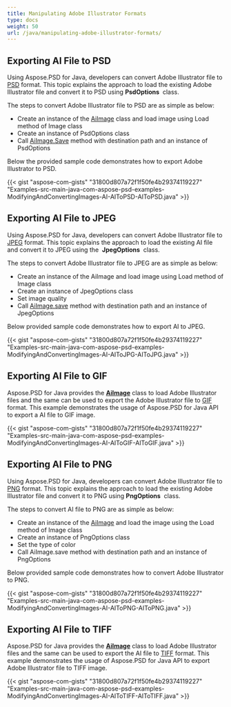 ```yaml
---
title: Manipulating Adobe Illustrator Formats
type: docs
weight: 50
url: /java/manipulating-adobe-illustrator-formats/
---
```


## **Exporting AI File to PSD**
Using Aspose.PSD for Java, developers can convert Adobe Illustrator file to [PSD](https://wiki.fileformat.com/image/psd/) format. This topic explains the approach to load the existing Adobe Illustrator file and convert it to PSD using **PsdOptions**  class.

The steps to convert Adobe Illustrator file to PSD are as simple as below:

- Create an instance of the [AiImage](https://apireference.aspose.com/java/psd/com.aspose.psd.fileformats.ai/AiImage) class and load image using Load method of Image class
- Create an instance of PsdOptions class
- Call [AiImage.Save](https://apireference.aspose.com/java/psd/com.aspose.psd/Image#save--) method with destination path and an instance of PsdOptions 

Below the provided sample code demonstrates how to export Adobe Illustrator to PSD.



{{< gist "aspose-com-gists" "31800d807a72f1f50fe4b29374119227" "Examples-src-main-java-com-aspose-psd-examples-ModifyingAndConvertingImages-AI-AIToPSD-AIToPSD.java" >}}
## **Exporting AI File to JPEG**
Using Aspose.PSD for Java, developers can convert Adobe Illustrator file to [JPEG](https://wiki.fileformat.com/image/jpeg/) format. This topic explains the approach to load the existing AI file and convert it to JPEG using the  **JpegOptions**  class.

The steps to convert Adobe Illustrator file to JPEG are as simple as below:

- Create an instance of the AiImage and load image using Load method of Image class
- Create an instance of JpegOptions class
- Set image quality
- Call [AiImage.save](https://apireference.aspose.com/java/psd/com.aspose.psd.fileformats.ai/AiImage) method with destination path and an instance of JpegOptions 

Below provided sample code demonstrates how to export AI to JPEG.



{{< gist "aspose-com-gists" "31800d807a72f1f50fe4b29374119227" "Examples-src-main-java-com-aspose-psd-examples-ModifyingAndConvertingImages-AI-AIToJPG-AIToJPG.java" >}}
## **Exporting AI File to GIF**
Aspose.PSD for Java provides the [**AiImage**](https://apireference.aspose.com/java/psd/com.aspose.psd.fileformats.ai/AiImage) class to load Adobe Illustrator files and the same can be used to export the Adobe Illustrator file to [GIF](https://wiki.fileformat.com/image/gif/) format. This example demonstrates the usage of Aspose.PSD for Java API to export a AI file to GIF image.

{{< gist "aspose-com-gists" "31800d807a72f1f50fe4b29374119227" "Examples-src-main-java-com-aspose-psd-examples-ModifyingAndConvertingImages-AI-AIToGIF-AIToGIF.java" >}}
## **Exporting AI File to PNG**
Using Aspose.PSD for Java, developers can convert Adobe Illustrator file to [PNG](https://wiki.fileformat.com/image/png/) format. This topic explains the approach to load the existing Adobe Illustrator file and convert it to PNG using **PngOptions**  class.

The steps to convert AI file to PNG are as simple as below:

- Create an instance of the [AiImage](https://apireference.aspose.com/java/psd/com.aspose.psd.fileformats.ai/AiImage) and load the image using the Load method of Image class
- Create an instance of PngOptions class
- Set the type of color
- Call AiImage.save method with destination path and an instance of PngOptions 

Below provided sample code demonstrates how to convert Adobe Illustrator to PNG.



{{< gist "aspose-com-gists" "31800d807a72f1f50fe4b29374119227" "Examples-src-main-java-com-aspose-psd-examples-ModifyingAndConvertingImages-AI-AIToPNG-AIToPNG.java" >}}
## **Exporting AI File to TIFF**
Aspose.PSD for Java provides the [**AiImage**](https://apireference.aspose.com/java/psd/com.aspose.psd.fileformats.ai/AiImage) class to load Adobe Illustrator files and the same can be used to export the AI file to [TIFF](https://wiki.fileformat.com/image/tiff) format. This example demonstrates the usage of Aspose.PSD for Java API to export Adobe Illustrator file to TIFF image.

{{< gist "aspose-com-gists" "31800d807a72f1f50fe4b29374119227" "Examples-src-main-java-com-aspose-psd-examples-ModifyingAndConvertingImages-AI-AIToTIFF-AIToTIFF.java" >}}




